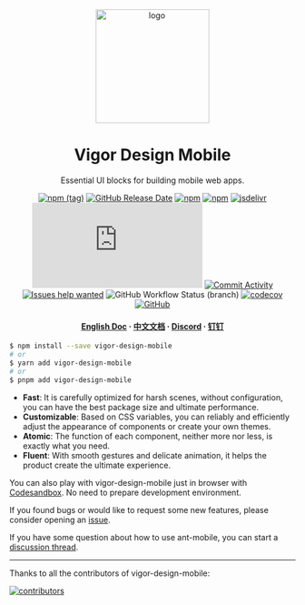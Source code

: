<div align="center">

  <img src="https://gw.alipayobjects.com/zos/bmw-prod/b2c7ff8b-eba0-4af9-9dd5-0b5b17f42c57.svg" alt="logo" width="200" height="auto" />
  <h1>Vigor Design Mobile </h1>

  <p>
    Essential UI blocks for building mobile web apps. 
  </p>

[![npm (tag)](https://img.shields.io/npm/v/vigor-design-mobile)](https://www.npmjs.com/package/vigor-design-mobile)
[![GitHub Release Date](https://img.shields.io/github/release-date/ant-design/ant-design-mobile)](https://github.com/ant-design/ant-design-mobile/releases)
[![npm](https://img.shields.io/npm/dw/vigor-design-mobile)](https://www.npmjs.com/package/vigor-design-mobile)
[![npm](https://img.shields.io/npm/dw/vigor-design-mobile-v5-count?label=downloads%285.x%29)](https://www.npmjs.com/package/vigor-design-mobile)
[![jsdelivr](https://img.shields.io/jsdelivr/npm/hm/vigor-design-mobile)](https://www.jsdelivr.com/package/npm/vigor-design-mobile)
[![gzip size](https://img.badgesize.io/https:/unpkg.com/vigor-design-mobile/umd/vigor-design-mobile.js?label=gzip%20size&compression=gzip)](https://unpkg.com/browse/vigor-design-mobile@5/umd/vigor-design-mobile.js)
[![Commit Activity](https://img.shields.io/github/commit-activity/m/ant-design/ant-design-mobile/master)](https://github.com/ant-design/ant-design-mobile/graphs/contributors)
[![Issues help wanted](https://img.shields.io/github/issues-raw/ant-design/ant-design-mobile/help%20wanted?label=help%20wanted)](https://github.com/ant-design/ant-design-mobile/issues?q=is%3Aissue+is%3Aopen+label%3A%22help+wanted%22)
![GitHub Workflow Status (branch)](https://img.shields.io/github/workflow/status/ant-design/ant-design-mobile/Check/v5)
[![codecov](https://img.shields.io/codecov/c/gh/ant-design/ant-design-mobile?token=2kJyJBg1nK)](https://codecov.io/gh/ant-design/ant-design-mobile)
[![GitHub](https://img.shields.io/github/license/ant-design/ant-design-mobile)](https://github.com/ant-design/ant-design-mobile)

  <h4>
    <a href="https://mobile.ant.design">English Doc</a>
  <span> · </span>
    <a href="https://mobile.ant.design/zh">中文文档</a>
  <span> · </span>
    <a href="https://discord.gg/jmNvw4WFYn">Discord</a>
  <span> · </span>
    <a href="https://gw.alipayobjects.com/mdn/rms_25513e/afts/img/A*hBjlR4nUWjkAAAAAAAAAAAAAARQnAQ">钉钉</a>
  </h4>
</div>

```bash
$ npm install --save vigor-design-mobile
# or
$ yarn add vigor-design-mobile
# or
$ pnpm add vigor-design-mobile
```

- **Fast**: It is carefully optimized for harsh scenes, without configuration, you can have the best package size and
  ultimate performance.
- **Customizable**: Based on CSS variables, you can reliably and efficiently adjust the appearance of components or
  create your own themes.
- **Atomic**: The function of each component, neither more nor less, is exactly what you need.
- **Fluent**: With smooth gestures and delicate animation, it helps the product create the ultimate experience.

You can also play with vigor-design-mobile just in browser
with [Codesandbox](https://codesandbox.io/s/vigor-design-mobile-snrxr?file=/package.json). No need to prepare development
environment.

If you found bugs or would like to request some new features, please consider opening
an [issue](https://github.com/ant-design/ant-design-mobile/issues/new).

If you have some question about how to use ant-mobile, you can start
a [discussion thread](https://github.com/ant-design/ant-design-mobile/discussions).

---

Thanks to all the contributors of vigor-design-mobile:

<a href="https://github.com/ant-design/ant-design-mobile/graphs/contributors">
  <img src="https://opencollective.com/ant-design-mobile/contributors.svg?width=960&button=false" alt="contributors" />
</a>
